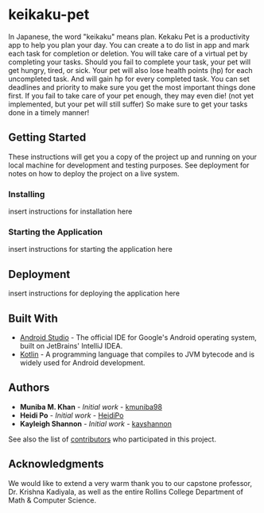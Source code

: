 # keikaku-pet

In Japanese, the word "keikaku" means plan. Kekaku Pet is a productivity app to help you plan your day. You can create a to do list in app and mark each task for completion or deletion. You will take care of a virtual pet by completing your tasks. Should you fail to complete your task, your pet will get hungry, tired, or sick. Your pet will also lose health points (hp) for each uncompleted task. And will gain hp for every completed task. You can set deadlines and priority to make sure you get the most important things done first. If you fail to take care of your pet enough, they may even die! (not yet implemented, but your pet will still suffer) So make sure to get your tasks done in a timely manner!

## Getting Started

These instructions will get you a copy of the project up and running on your local machine for development and testing purposes. See deployment for notes on how to deploy the project on a live system.

### Installing

insert instructions for installation here

### Starting the Application

insert instructions for starting the application here

## Deployment

insert instructions for deploying the application here

## Built With

* [Android Studio](https://developer.android.com/studio) - The official IDE for Google's Android operating system, built on JetBrains' IntelliJ IDEA.
* [Kotlin](https://kotlinlang.org/) - A programming language that compiles to JVM bytecode and is widely used for Android development. 

## Authors

* **Muniba M. Khan** - *Initial work* - [kmuniba98](https://github.com/kmuniba98)
* **Heidi Po** - *Initial work* - [HeidiPo](https://github.com/HeidiPo)
* **Kayleigh Shannon** - *Initial work* - [kayshannon](https://github.com/kayshannon)

See also the list of [contributors](https://github.com/kmuniba98/keikaku-pet/graphs/contributors) who participated in this project.

## Acknowledgments

We would like to extend a very warm thank you to our capstone professor, Dr. Krishna Kadiyala, as well as the entire Rollins College Department of Math & Computer Science.
